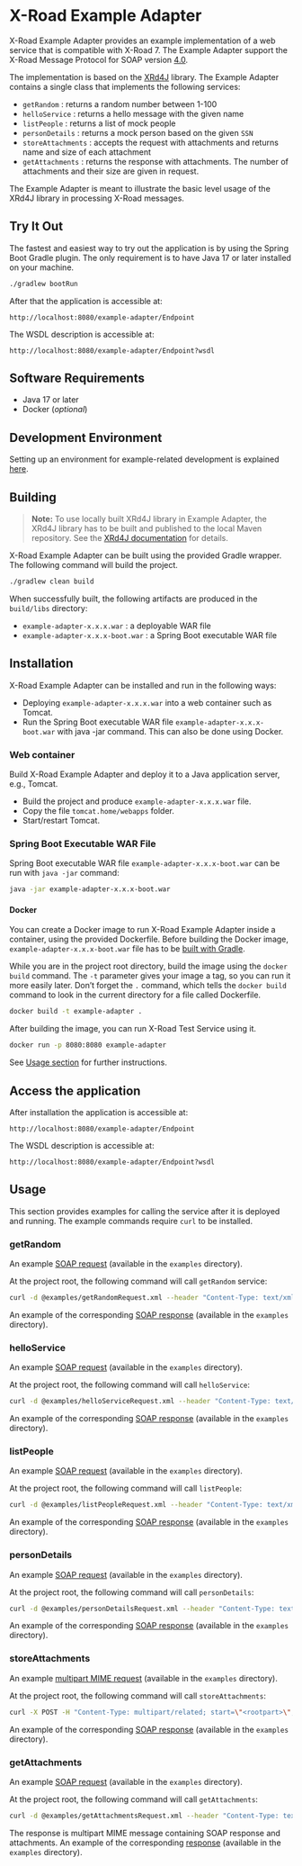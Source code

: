 # X-Road Example Adapter

X-Road Example Adapter provides an example implementation of a web service that is compatible with X-Road 7. The
Example Adapter support the X-Road Message Protocol for SOAP
version [4.0](https://github.com/nordic-institute/X-Road/blob/develop/doc/Protocols/pr-mess_x-road_message_protocol.md).

The implementation is based on the [XRd4J](https://github.com/nordic-institute/xrd4j) library. The Example Adapter
contains
a single class that implements the following services:

* `getRandom` : returns a random number between 1-100
* `helloService` : returns a hello message with the given name
* `listPeople` : returns a list of mock people
* `personDetails` : returns a mock person based on the given `SSN`
* `storeAttachments` : accepts the request with attachments and returns name and size of each attachment
* `getAttachments` : returns the response with attachments. The number of attachments and their size are given in
  request.

The Example Adapter is meant to illustrate the basic level usage of the XRd4J library in processing X-Road messages.

## Try It Out

The fastest and easiest way to try out the application is by using the Spring Boot Gradle plugin. The only requirement
is to have Java 17 or later installed on your machine.

```bash
./gradlew bootRun
```

After that the application is accessible at:

```
http://localhost:8080/example-adapter/Endpoint
```

The WSDL description is accessible at:

```
http://localhost:8080/example-adapter/Endpoint?wsdl
```

## Software Requirements

* Java 17 or later
* Docker (*optional*)

## Development Environment

Setting up an environment for example-related development is explained [here](Setting-up-Development-Environment.md).

## Building

> **Note:** To use locally built XRd4J library in Example Adapter, the XRd4J library has to be built and published to
> the local Maven repository. See
> the [XRd4J documentation](../documentation/Setting-up-Development-Environment.md#using-local-builds-in-your-project)
> for details.

X-Road Example Adapter can be built using the provided Gradle wrapper. The following command will build the project.

```bash
./gradlew clean build
```

When successfully built, the following artifacts are produced in the `build/libs` directory:

* `example-adapter-x.x.x.war` : a deployable WAR file
* `example-adapter-x.x.x-boot.war` : a Spring Boot executable WAR file

## Installation

X-Road Example Adapter can be installed and run in the following ways:

* Deploying `example-adapter-x.x.x.war` into a web container such as Tomcat.
* Run the Spring Boot executable WAR file `example-adapter-x.x.x-boot.war` with java -jar command. This can also be done
  using Docker.

### Web container

Build X-Road Example Adapter and deploy it to a Java application server, e.g., Tomcat.

* Build the project and produce `example-adapter-x.x.x.war` file.
* Copy the file `tomcat.home/webapps` folder.
* Start/restart Tomcat.

### Spring Boot Executable WAR File

Spring Boot executable WAR file `example-adapter-x.x.x-boot.war` can be run with `java -jar` command:

```bash
java -jar example-adapter-x.x.x-boot.war
```

#### Docker

You can create a Docker image to run X-Road Example Adapter inside a container, using the provided Dockerfile.
Before building the Docker image, `example-adapter-x.x.x-boot.war` file has to be [built with Gradle](#building).

While you are in the project root directory, build the image using the `docker build` command. The `-t` parameter gives
your image a tag, so you can run it more easily later. Don’t forget the `.` command, which tells the `docker build`
command to look in the current directory for a file called Dockerfile.

```bash
docker build -t example-adapter .
```

After building the image, you can run X-Road Test Service using it.

```bash
docker run -p 8080:8080 example-adapter
```

See [Usage section](#usage) for further instructions.

## Access the application

After installation the application is accessible at:

```
http://localhost:8080/example-adapter/Endpoint
```

The WSDL description is accessible at:

```
http://localhost:8080/example-adapter/Endpoint?wsdl
```

## Usage

This section provides examples for calling the service after it is deployed and running. The example commands require
`curl` to be installed.

### getRandom

An example [SOAP request](examples/getRandomRequest.xml) (available in the `examples` directory).

At the project root, the following command will call `getRandom` service:

```bash
curl -d @examples/getRandomRequest.xml --header "Content-Type: text/xml" -X POST http://localhost:8080/example-adapter/Endpoint
```

An example of the corresponding [SOAP response](examples/getRandomResponse.xml) (available in the `examples` directory).

### helloService

An example [SOAP request](examples/helloServiceRequest.xml) (available in the `examples` directory).

At the project root, the following command will call `helloService`:

```bash
curl -d @examples/helloServiceRequest.xml --header "Content-Type: text/xml" -X POST http://localhost:8080/example-adapter/Endpoint
```

An example of the corresponding [SOAP response](examples/helloServiceResponse.xml) (available in the `examples`
directory).

### listPeople

An example [SOAP request](examples/listPeopleRequest.xml) (available in the `examples` directory).

At the project root, the following command will call `listPeople`:

```bash
curl -d @examples/listPeopleRequest.xml --header "Content-Type: text/xml" -X POST http://localhost:8080/example-adapter/Endpoint
```

An example of the corresponding [SOAP response](examples/listPeopleResponse.xml) (available in the `examples`
directory).

### personDetails

An example [SOAP request](examples/personDetailsRequest.xml) (available in the `examples` directory).

At the project root, the following command will call `personDetails`:

```bash
curl -d @examples/personDetailsRequest.xml --header "Content-Type: text/xml" -X POST http://localhost:8080/example-adapter/Endpoint
```

An example of the corresponding [SOAP response](examples/personDetailsResponse.xml) (available in the `examples`
directory).

### storeAttachments

An example [multipart MIME request](examples/storeAttachmentsRequest.txt) (available in the `examples` directory).

At the project root, the following command will call `storeAttachments`:

```bash
curl -X POST -H "Content-Type: multipart/related; start=\"<rootpart>\"; boundary=MIME_boundary" --data-binary @examples/storeAttachmentsRequest.txt -X POST http://localhost:8080/example-adapter/Endpoint
```

An example of the corresponding [SOAP response](examples/storeAttachmentsResponse.xml) (available in the `examples`
directory).

### getAttachments

An example [SOAP request](examples/getAttachmentsRequest.xml) (available in the `examples` directory).

At the project root, the following command will call `getAttachments`:

```bash
curl -d @examples/getAttachmentsRequest.xml --header "Content-Type: text/xml" -X POST http://localhost:8080/example-adapter/Endpoint
```

The response is multipart MIME message containing SOAP response and attachments. An example of the
corresponding [response](examples/getAttachmentsResponse.txt) (available in the `examples` directory).
